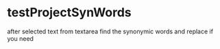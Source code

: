 # testProjectSynWords
after selected text from textarea find the synonymic words and replace if you need
